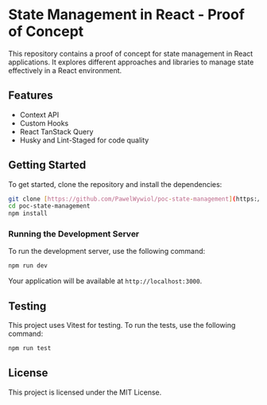 # State Management in React - Proof of Concept

This repository contains a proof of concept for state management in React applications. It explores different approaches and libraries to manage state effectively in a React environment.

## Features

- Context API
- Custom Hooks
- React TanStack Query
- Husky and Lint-Staged for code quality

## Getting Started

To get started, clone the repository and install the dependencies:

```bash
git clone [https://github.com/PawelWywiol/poc-state-management](https://github.com/PawelWywiol/poc-state-management)
cd poc-state-management
npm install
```

### Running the Development Server

To run the development server, use the following command:

```bash
npm run dev
```

Your application will be available at `http://localhost:3000`.

## Testing

This project uses Vitest for testing. To run the tests, use the following command:

```bash
npm run test
```

## License

This project is licensed under the MIT License.
